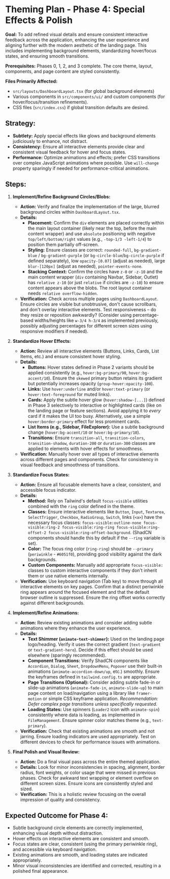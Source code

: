 # Theming Plan - Phase 4: Special Effects & Polish

**Goal:** To add refined visual details and ensure consistent interactive feedback across the application, enhancing the user experience and aligning further with the modern aesthetic of the landing page. This includes implementing background elements, standardizing hover/focus states, and ensuring smooth transitions.

**Prerequisites:** Phases 0, 1, 2, and 3 complete. The core theme, layout, components, and page content are styled consistently.

**Files Primarily Affected:**

*   `src/layouts/DashboardLayout.tsx` (for global background elements)
*   Various components in `src/components/ui/` and custom components (for hover/focus/transition refinements).
*   CSS files (`src/index.css`) if global transition defaults are desired.

## Strategy:

*   **Subtlety:** Apply special effects like glows and background elements judiciously to enhance, not distract.
*   **Consistency:** Ensure all interactive elements provide clear and consistent visual feedback for hover and focus states.
*   **Performance:** Optimize animations and effects; prefer CSS transitions over complex JavaScript animations where possible. Use `will-change` property sparingly if needed for performance-critical animations.

## Steps:

1.  **Implement/Refine Background Circles/Blobs:**
    *   **Action:** Verify and finalize the implementation of the large, blurred background circles within `DashboardLayout.tsx`.
    *   **Details:**
        *   **Placement:** Confirm the `div` elements are placed correctly within the main layout container (likely near the top, before the main content wrapper) and use `absolute` positioning with negative `top/left/bottom/right` values (e.g., `-top-1/3 -left-1/4`) to position them partially off-screen.
        *   **Styling:** Ensure classes are correct: `rounded-full`, `bg-gradient-blue` / `bg-gradient-purple` (or `bg-circle-blue`/`bg-circle-purple` if defined separately), low `opacity-[0.07]` (adjust as needed), large `blur-[120px]` (adjust as needed), `pointer-events-none`.
        *   **Stacking Context:** Confirm the circles have `z-0` or `-z-10` and the main content wrapper (`div` containing Navbar, Sidebar, Outlet) has `relative z-10` (or just `relative` if circles are `-z-10`) to ensure content appears above the blobs. The root layout container needs `relative overflow-hidden`.
    *   **Verification:** Check across multiple pages using `DashboardLayout`. Ensure circles are visible but unobtrusive, don't cause scrollbars, and don't overlay interactive elements. Test responsiveness – do they resize or reposition awkwardly? (Consider using percentage-based widths/heights like `w-3/4 h-3/4` as implemented previously, possibly adjusting percentages for different screen sizes using responsive modifiers if needed).

2.  **Standardize Hover Effects:**
    *   **Action:** Review all interactive elements (Buttons, Links, Cards, List Items, etc.) and ensure consistent hover styling.
    *   **Details:**
        *   **Buttons:** Hover states defined in Phase 2 variants should be applied consistently (e.g., `hover:bg-primary/90`, `hover:bg-accent/10`). Ensure the `skewed` primary button retains its gradient but potentially increases opacity (`group-hover:opacity-100`).
        *   **Links:** Use `hover:underline` and/or `hover:text-primary` (or `hover:text-foreground` for muted links).
        *   **Cards:** Apply the subtle hover glow (`hover:shadow-[...]`) defined in Phase 3 selectively to interactive or highlighted cards (like on the landing page or feature sections). Avoid applying it to *every* card if it makes the UI too busy. Alternatively, use a simple `hover:border-primary` effect for less prominent cards.
        *   **List Items (e.g., Sidebar, FileExplorer):** Use a subtle background change (`hover:bg-accent/10` or `hover:bg-primary/10`).
        *   **Transitions:** Ensure `transition-all`, `transition-colors`, `transition-shadow`, `duration-200` or `duration-300` classes are applied to elements with hover effects for smoothness.
    *   **Verification:** Manually hover over all types of interactive elements across different pages and components. Check for consistency in visual feedback and smoothness of transitions.

3.  **Standardize Focus States:**
    *   **Action:** Ensure all focusable elements have a clear, consistent, and accessible focus indicator.
    *   **Details:**
        *   **Method:** Rely on Tailwind's default `focus-visible` utilities combined with the `ring` color defined in the theme.
        *   **Classes:** Ensure interactive elements like `Button`, `Input`, `Textarea`, `SelectTrigger`, `Checkbox`, `RadioGroup`, `Switch`, links (`<a>`) have the necessary focus classes: `focus-visible:outline-none focus-visible:ring-2 focus-visible:ring-ring focus-visible:ring-offset-2 focus-visible:ring-offset-background`. (ShadCN components should handle this by default if the `--ring` variable is set).
        *   **Color:** The focus ring color (`ring-ring`) should be `--primary` (`periwinkle` - `#6051f0`), providing good visibility against the dark backgrounds.
        *   **Custom Components:** Manually add appropriate `focus-visible:` classes to custom interactive components if they don't inherit them or use native elements internally.
    *   **Verification:** Use keyboard navigation (Tab key) to move through all interactive elements on key pages. Confirm that a distinct periwinkle ring appears around the focused element and that the default browser outline is suppressed. Ensure the ring offset works correctly against different backgrounds.

4.  **Implement/Refine Animations:**
    *   **Action:** Review existing animations and consider adding subtle animations where they enhance the user experience.
    *   **Details:**
        *   **Text Shimmer (`animate-text-shimmer`):** Used on the landing page logo/heading. Verify it uses the correct gradient (`text-gradient` or `text-gradient-hero`). Decide if this effect should be used elsewhere (sparingly recommended).
        *   **Component Transitions:** Verify ShadCN components like `Accordion`, `Dialog`, `Sheet`, `DropdownMenu`, `Popover` use their built-in animations (`animate-accordion-down/up`, etc.) smoothly. Ensure the keyframes defined in `tailwind.config.ts` are appropriate.
        *   **Page Transitions (Optional):** Consider adding subtle fade-in or slide-up animations (`animate-fade-in`, `animate-slide-up`) to main page content on load/navigation using a library like `framer-motion` or simple CSS keyframe application. *Recommendation: Defer complex page transitions unless specifically requested.*
        *   **Loading States:** Use spinners (`Loader2` icon with `animate-spin`) consistently where data is loading, as implemented in `FileManagement`. Ensure spinner color matches theme (e.g., `text-primary`).
    *   **Verification:** Check that existing animations are smooth and not jarring. Ensure loading indicators are used appropriately. Test on different devices to check for performance issues with animations.

5.  **Final Polish and Visual Review:**
    *   **Action:** Do a final visual pass across the entire themed application.
    *   **Details:** Look for minor inconsistencies in spacing, alignment, border radius, font weights, or color usage that were missed in previous phases. Check for awkward text wrapping or element overflow on different screen sizes. Ensure icons are consistently styled and sized.
    *   **Verification:** This is a holistic review focusing on the overall impression of quality and consistency.

## Expected Outcome for Phase 4:

*   Subtle background circle elements are correctly implemented, enhancing visual depth without distraction.
*   Hover effects on interactive elements are consistent and smooth.
*   Focus states are clear, consistent (using the primary periwinkle ring), and accessible via keyboard navigation.
*   Existing animations are smooth, and loading states are indicated appropriately.
*   Minor visual inconsistencies are identified and corrected, resulting in a polished final appearance. 